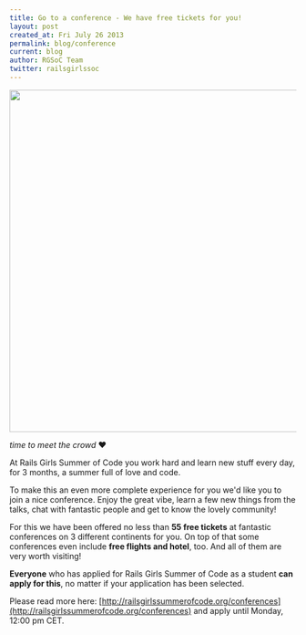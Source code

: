 ```yaml
---
title: Go to a conference - We have free tickets for you!
layout: post
created_at: Fri July 26 2013
permalink: blog/conference
current: blog
author: RGSoC Team
twitter: railsgirlssoc
---
```


<img src="https://f.cloud.github.com/assets/1711357/862757/f30569be-f5fa-11e2-97ee-1b32a3da5138.png" width="600">

*time to meet the crowd* &hearts;

At Rails Girls Summer of Code you work hard and learn new stuff every day, for
3 months, a summer full of love and code.

To make this an even more complete experience for you we'd like you to join a
nice conference. Enjoy the great vibe, learn a few new things from the talks, chat with fantastic people and get to know the lovely community!

For this we have been offered no less than **55 free tickets** at fantastic
conferences on 3 different continents for you. On top of that some conferences
even include **free flights and hotel**, too. And all of them are very worth
visiting!

**Everyone** who has applied for Rails Girls Summer of Code as a student **can apply for this**, no matter if your application has been selected.

Please read more here: 
[http://railsgirlssummerofcode.org/conferences](http://railsgirlssummerofcode.org/conferences) and apply until Monday, 12:00 pm CET.
